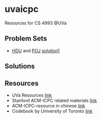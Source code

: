 # uvaicpc
Resources for CS 4993 @UVa

Problem Sets
------------
- [HDU](http://acm.hdu.edu.cn/) and [POJ](http://poj.org) [solution1](https://github.com/EnigmaHuang/ACM-ICPC-Algorithm)
<!-- - Kattis 
- CodeForce -->

 
Solutions
---------


Resources
---------
- UVa Resources [link](http://plato.cs.virginia.edu/~asb2t/icpc/)
- Stanford ACM-ICPC related materials [link](https://github.com/jaehyunp/stanfordacm)
- ACM-ICPC-resource in chinese  [link](https://github.com/morris821028/ACM-ICPC-resource)
- Codebook by University of Toronto  [link](https://github.com/t3nsor/codebook)

